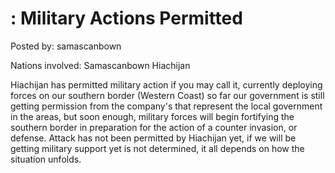 # : Military Actions Permitted

Posted by: samascanbown

Nations involved: Samascanbown Hiachijan

Hiachijan has permitted military action if you may call it, currently deploying forces on our southern border (Western Coast) so far our government is still getting permission from the company's that represent the local government in the areas, but soon enough, military forces will begin fortifying the southern border in preparation for the action of a counter invasion, or defense. Attack has not been permitted by Hiachijan yet, if we will be getting military support yet is not determined, it all depends on how the situation unfolds. 